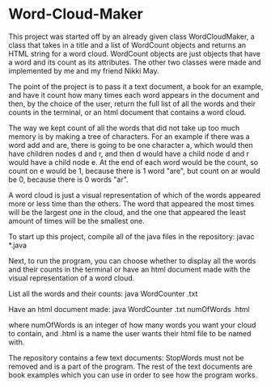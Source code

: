 # Word-Cloud-Maker

This project was started off by an already given class WordCloudMaker, a class that takes in a title
and a list of WordCount objects and returns an HTML string for a word cloud. WordCount objects are just objects
that have a word and its count as its attributes. The other two classes were made and implemented by me and my 
friend Nikki May.

The point of the project is to pass it a text document, a book for an example, and have it count how many times
each word appears in the document and then, by the choice of the user, return the full list of all the words and 
their counts in the terminal, or an html document that contains a word cloud.

The way we kept count of all the words that did not take up too much memory is by making a tree of characters. For 
an example if there was a word add and are, there is going to be one character a, which would then have children
nodes d and r, and then d would have a child node d and r would have a child node e. At the end of each word would
be the count, so count on e would be 1, because there is 1 word "are", but count on ar would be 0, because there is 
0 words "ar".

A word cloud is just a visual representation of which of the words appeared more or less time than the others. 
The word that appeared the most times will be the largest one in the cloud, and the one that appeared the least
amount of times will be the smallest one.

To start up this project, compile all of the java files in the repository:
javac *.java

Next, to run the program, you can choose whether to display all the words and their counts in the terminal or have 
an html document made with the visual representation of a word cloud.

List all the words and their counts:
java WordCounter .txt
  
Have an html document made:
java WordCounter .txt numOfWords .html

where numOfWords is an integer of how many words you want your cloud to contain,
and .html is a name the user wants their html file to be named with.

  
The repository contains a few text documents: StopWords must not be removed and is a part of the program. The rest
of the text documents are book examples which you can use in order to see how the program works.
